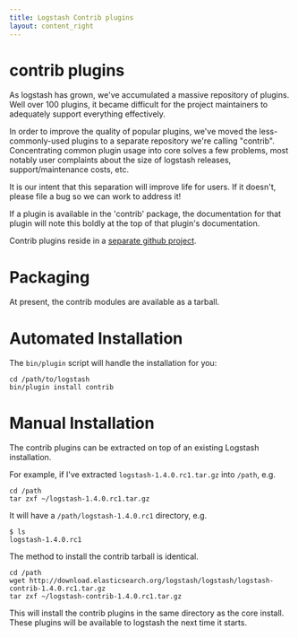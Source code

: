 ```yaml
---
title: Logstash Contrib plugins
layout: content_right
---
```


# contrib plugins

As logstash has grown, we've accumulated a massive repository of plugins. Well
over 100 plugins, it became difficult for the project maintainers to adequately
support everything effectively.

In order to improve the quality of popular plugins, we've moved the
less-commonly-used plugins to a separate repository we're calling "contrib".
Concentrating common plugin usage into core solves a few problems, most notably
user complaints about the size of logstash releases, support/maintenance costs,
etc.

It is our intent that this separation will improve life for users. If it
doesn't, please file a bug so we can work to address it!

If a plugin is available in the 'contrib' package, the documentation for that
plugin will note this boldly at the top of that plugin's documentation.

Contrib plugins reside in a [separate github project](https://github.com/elasticsearch/logstash-contrib).

# Packaging

At present, the contrib modules are available as a tarball.

# Automated Installation

The `bin/plugin` script will handle the installation for you:

    cd /path/to/logstash
    bin/plugin install contrib

# Manual Installation

The contrib plugins can be extracted on top of an existing Logstash installation. 

For example, if I've extracted `logstash-1.4.0.rc1.tar.gz` into `/path`, e.g.
 
    cd /path
    tar zxf ~/logstash-1.4.0.rc1.tar.gz

It will have a `/path/logstash-1.4.0.rc1` directory, e.g.

    $ ls
    logstash-1.4.0.rc1

The method to install the contrib tarball is identical.

    cd /path
    wget http://download.elasticsearch.org/logstash/logstash/logstash-contrib-1.4.0.rc1.tar.gz
    tar zxf ~/logstash-contrib-1.4.0.rc1.tar.gz

This will install the contrib plugins in the same directory as the core
install. These plugins will be available to logstash the next time it starts.

